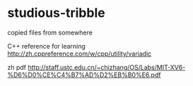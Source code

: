 # studious-tribble

copied files from somewhere

C++ reference for learning
http://zh.cppreference.com/w/cpp/utility/variadic

zh pdf
http://staff.ustc.edu.cn/~chizhang/OS/Labs/MIT-XV6-%D6%D0%CE%C4%B7%AD%D2%EB%B0%E6.pdf

